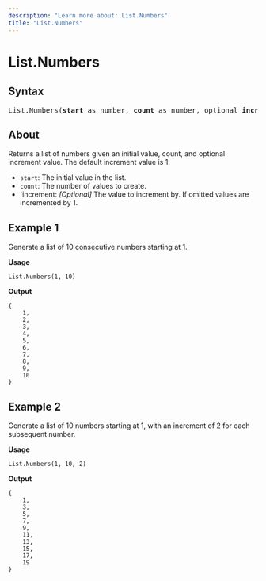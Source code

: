 ```yaml
---
description: "Learn more about: List.Numbers"
title: "List.Numbers"
---
```

# List.Numbers

## Syntax

<pre>
List.Numbers(<b>start</b> as number, <b>count</b> as number, optional <b>increment</b> as nullable number) as list
</pre>

## About

Returns a list of numbers given an initial value, count, and optional increment value. The default increment value is 1.

* `start`: The initial value in the list.
* `count`: The number of values to create.
* `increment: _[Optional]_ The value to increment by. If omitted values are incremented by 1.

## Example 1

Generate a list of 10 consecutive numbers starting at 1.

**Usage**

```powerquery-m
List.Numbers(1, 10)
```

**Output**

```powerquery-m
{
    1,
    2,
    3,
    4,
    5,
    6,
    7,
    8,
    9,
    10
}
```

## Example 2

Generate a list of 10 numbers starting at 1, with an increment of 2 for each subsequent number.

**Usage**

```powerquery-m
List.Numbers(1, 10, 2)
```

**Output**

```powerquery-m
{
    1,
    3,
    5,
    7,
    9,
    11,
    13,
    15,
    17,
    19
}
```
